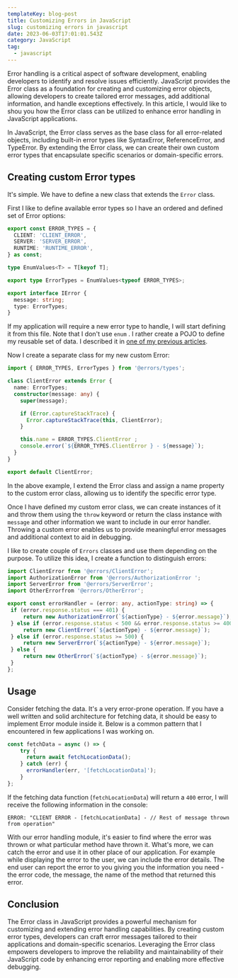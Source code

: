 ```yaml
---
templateKey: blog-post
title: Customizing Errors in JavaScript
slug: customizing errors in javascript
date: 2023-06-03T17:01:01.543Z
category: JavaScript
tag:
  - javascript
---
```

Error handling is a critical aspect of software development, enabling developers to identify and resolve issues efficiently. JavaScript provides the Error class as a foundation for creating and customizing error objects, allowing developers to create tailored error messages, add additional information, and handle exceptions effectively. In this article, I would like to shou you how the Error class can be utilized to enhance error handling in JavaScript applications.

In JavaScript, the Error class serves as the base class for all error-related objects, including built-in error types like SyntaxError, ReferenceError, and TypeError. By extending the Error class, we can create their own custom error types that encapsulate specific scenarios or domain-specific errors.

## Creating custom Error types

It's simple. We have to define a new class that extends the `Error` class.

First I like to define available error types so I have an ordered and defined set of Error options:

```typescript
export const ERROR_TYPES = {
  CLIENT: 'CLIENT_ERROR',
  SERVER: 'SERVER_ERROR',
  RUNTIME: 'RUNTIME_ERROR',
} as const;

type EnumValues<T> = T[keyof T];

export type ErrorTypes = EnumValues<typeof ERROR_TYPES>;

export interface IError {
  message: string;
  type: ErrorTypes;
}
```

If my application will require a new error type to handle, I will start defining it from this file. Note that I don't use `enum` . I rather create a POJO to define my reusable set of data. I described it in <a href="https://www.geodev.me/blog/something-about-enums/" target="_blank">one of my previous articles</a>.

Now I create a separate class for my new custom Error:

```typescript
import { ERROR_TYPES, ErrorTypes } from '@errors/types';

class ClientError extends Error {
  name: ErrorTypes;
  constructor(message: any) {
    super(message);

    if (Error.captureStackTrace) {
      Error.captureStackTrace(this, ClientError);
    }

    this.name = ERROR_TYPES.ClientError ;
    console.error(`${ERROR_TYPES.ClientError } - ${message}`);
  }
}

export default ClientError;
```

In the above example, I extend the Error class and assign a name property to the custom error class, allowing us to identify the specific error type.

Once I have defined my custom error class, we can create instances of it and throw them using the `throw` keyword or return the class instance with `message` and other information we want to include in our error handler. Throwing a custom error enables us to provide meaningful error messages and additional context to aid in debugging.

I like to create couple of `Errors` classes and use them depending on the purpose. To utilize this idea, I create a function to distinguish errors:

```typescript
import ClientError from '@errors/ClientError';
import AuthorizationError from '@errors/AuthorizationError ';
import ServerError from '@errors/ServerError';
import OtherErrorfrom '@errors/OtherError';

export const errorHandler = (error: any, actionType: string) => {
 if (error.response.status === 401) {
     return new AuthorizationError(`${actionType} - ${error.message}`);
 } else if (error.response.status < 500 && error.response.status >= 400) {
     return new ClientError(`${actionType} - ${error.message}`);
 } else if (error.response.status >= 500) {
     return new ServerError(`${actionType} - ${error.message}`);
 } else {
     return new OtherError(`${actionType} - ${error.message}`);
 }
};
```

## Usage

Consider fetching the data. It's a very error-prone operation. If you have a well written and solid architecture for fetching data, it should be easy to implement Error module inside it. Below is a common pattern that I encountered in few applications I was working on.

```typescript
const fetchData = async () => {
    try {
      return await fetchLocationData();
    } catch (err) {
      errorHandler(err, '[fetchLocationData]');
    }
};
```

If the fetching data function (`fetchLocationData`) will return a `400` error, I will receive the following information in the console:

`ERROR: "CLIENT ERROR - [fetchLocationData] - // Rest of message thrown from operation"`

With our error handling module, it's easier to find where the error was thrown or what particular method have thrown it. What's more, we can catch the error and use it in other place of our application. For example while displaying the error to the user, we can include the error details. The end user can report the error to you giving you the information you need - the error code, the message, the name of the method that returned this error.

## Conclusion

The Error class in JavaScript provides a powerful mechanism for customizing and extending error handling capabilities. By creating custom error types, developers can craft error messages tailored to their applications and domain-specific scenarios. Leveraging the Error class empowers developers to improve the reliability and maintainability of their JavaScript code by enhancing error reporting and enabling more effective debugging.